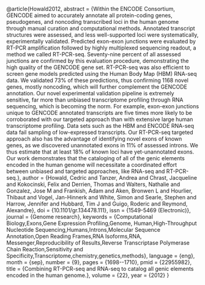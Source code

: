 @article{Howald2012, abstract = {Within the ENCODE Consortium, GENCODE
aimed to accurately annotate all protein-coding genes, pseudogenes, and
noncoding transcribed loci in the human genome through manual curation
and computational methods. Annotated transcript structures were
assessed, and less well-supported loci were systematically,
experimentally validated. Predicted exon-exon junctions were evaluated
by RT-PCR amplification followed by highly multiplexed sequencing
readout, a method we called RT-PCR-seq. Seventy-nine percent of all
assessed junctions are confirmed by this evaluation procedure,
demonstrating the high quality of the GENCODE gene set. RT-PCR-seq was
also efficient to screen gene models predicted using the Human Body Map
(HBM) RNA-seq data. We validated 73% of these predictions, thus
confirming 1168 novel genes, mostly noncoding, which will further
complement the GENCODE annotation. Our novel experimental validation
pipeline is extremely sensitive, far more than unbiased transcriptome
profiling through RNA sequencing, which is becoming the norm. For
example, exon-exon junctions unique to GENCODE annotated transcripts are
five times more likely to be corroborated with our targeted approach
than with extensive large human transcriptome profiling. Data sets such
as the HBM and ENCODE RNA-seq data fail sampling of low-expressed
transcripts. Our RT-PCR-seq targeted approach also has the advantage of
identifying novel exons of known genes, as we discovered unannotated
exons in ̃11% of assessed introns. We thus estimate that at least 18% of
known loci have yet-unannotated exons. Our work demonstrates that the
cataloging of all of the genic elements encoded in the human genome will
necessitate a coordinated effort between unbiased and targeted
approaches, like RNA-seq and RT-PCR-seq.}, author = {Howald, Cedric and
Tanzer, Andrea and Chrast, Jacqueline and Kokocinski, Felix and Derrien,
Thomas and Walters, Nathalie and Gonzalez, Jose M and Frankish, Adam and
Aken, Bronwen L and Hourlier, Thibaut and Vogel, Jan-Hinnerk and White,
Simon and Searle, Stephen and Harrow, Jennifer and Hubbard, Tim J and
Guigo, Roderic and Reymond, Alexandre}, doi = {10.1101/gr.134478.111},
issn = {1549-5469 (Electronic)}, journal = {Genome research}, keywords =
{Computational Biology,Exons,Gene Expression Profiling,Genome,
Human,High-Throughput Nucleotide Sequencing,Humans,Introns,Molecular
Sequence Annotation,Open Reading Frames,RNA Isoforms,RNA,
Messenger,Reproducibility of Results,Reverse Transcriptase Polymerase
Chain Reaction,Sensitivity and
Specificity,Transcriptome,chemistry,genetics,methods}, language = {eng},
month = {sep}, number = {9}, pages = {1698--1710}, pmid = {22955982},
title = {Combining RT-PCR-seq and RNA-seq to catalog all genic elements
encoded in the human genome.}, volume = {22}, year = {2012} }
